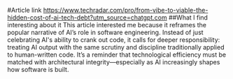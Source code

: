 #Article link
https://www.techradar.com/pro/from-vibe-to-viable-the-hidden-cost-of-ai-tech-debt?utm_source=chatgpt.com
##What I find interesting about it
This article interested me because it reframes the popular narrative of AI’s role in software engineering. Instead of just celebrating AI's ability to crank out code, it calls for deeper responsibility: treating AI output with the same scrutiny and discipline traditionally applied to human-written code. It’s a reminder that technological efficiency must be matched with architectural integrity—especially as AI increasingly shapes how software is built.
